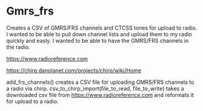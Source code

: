 # Gmrs_frs
Creates a CSV of GMRS/FRS channels and CTCSS tones for upload to radio. I wanted to be able to pull down channel lists and upload them to my radio quickly and easly. I wanted to be able to have the GMRS/FRS channels in the radio.

https://www.radioreference.com

https://chirp.danplanet.com/projects/chirp/wiki/Home

 add_frs_channels() creates a CSV file for uploading GMRS/FRS channels to a radio via chirp.
 csv_to_chirp_import(file_to_read, file_to_write) takes a downloaded csv file from https://www.radioreference.com and reformats it for upload to a radio. 
